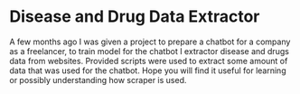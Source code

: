 # Disease and Drug Data Extractor
A few months ago I was given a project to prepare a chatbot for a company as a freelancer, to train model for the chatbot I extractor disease and drugs data from websites. Provided scripts were used to extract some amount of data that was used for the chatbot. Hope you will find it useful for learning or possibly understanding how scraper is used.
